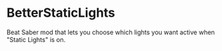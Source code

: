 # BetterStaticLights
Beat Saber mod that lets you choose which lights you want active when "Static Lights" is on.
